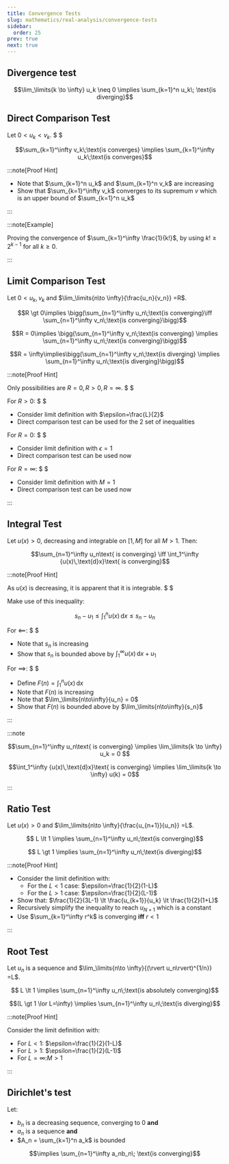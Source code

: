 ```yaml
---
title: Convergence Tests
slug: mathematics/real-analysis/convergence-tests
sidebar:
  order: 25
prev: true
next: true
---
```


## Divergence test

```math
\lim_\limits{k \to \infty} u_k \neq 0
\implies
\sum_{k=1}^n u_k\; \text{is diverging}
```

## Direct Comparison Test

Let $0<u_k<v_k$. $ $

```math
\sum_{k=1}^\infty v_k\;\text{is converges}
\implies
\sum_{k=1}^\infty u_k\;\text{is converges}
```

:::note[Proof Hint]

- Note that $\sum_{k=1}^n u_k$ and $\sum_{k=1}^n v_k$ are increasing
- Show that $\sum_{k=1}^\infty v_k$ converges to its supremum $v$ which is an
  upper bound of $\sum_{k=1}^n u_k$

:::

:::note[Example]

Proving the convergence of $\sum_{k=1}^\infty \frac{1}{k!}$, by using
$k! \ge 2^{k-1}$ for all $k\ge 0$.

:::

## Limit Comparison Test

Let $0<u_k,v_k$ and $\lim_\limits{n\to \infty}{\frac{u_n}{v_n}} =R$.

```math
R \gt 0\implies \bigg(\sum_{n=1}^\infty u_n\;\text{is converging}\iff  \sum_{n=1}^\infty v_n\;\text{is converging}\bigg)
```

```math
R = 0\implies \bigg(\sum_{n=1}^\infty v_n\;\text{is converging} \implies  \sum_{n=1}^\infty u_n\;\text{is converging}\bigg)
```

```math
R = \infty\implies\bigg(\sum_{n=1}^\infty v_n\;\text{is diverging} \implies  \sum_{n=1}^\infty u_n\;\text{is diverging}\bigg)
```

:::note[Proof Hint]

Only possibilities are $R=0,R\gt 0, R=\infty$. $ $

For $R \gt 0$: $ $

- Consider limit definition with $\epsilon=\frac{L}{2}$
- Direct comparison test can be used for the 2 set of inequalities

For $R=0$: $ $

- Consider limit definition with $\epsilon=1$
- Direct comparison test can be used now

For $R=\infty$: $ $

- Consider limit definition with $M=1$
- Direct comparison test can be used now

:::

## Integral Test

Let $u(x) \gt 0$, decreasing and integrable on $[1,M]$ for all $M \gt 1$. Then:

```math
\sum_{n=1}^\infty u_n\text{ is converging}
\iff
\int_1^\infty {u(x)\,\text{d}x}\text{ is converging}
```

:::note[Proof Hint]

As $u(x)$ is decreasing, it is apparent that it is integrable. $ $

Make use of this inequality:

```math
s_n - u_1
\le
\int_1^n {u(x)\,\text{d}x}
\le
s_n - u_n
```

For $\impliedby$: $ $

- Note that $s_n$ is increasing
- Show that $s_n$ is bounded above by $\int_1^\infty {u(x)\,\text{d}x} + u_1$

For $\implies$: $ $

- Define $F(n)=\int_1^n {u(x)\,\text{d}x}$
- Note that $F(n)$ is increasing
- Note that $\lim_\limits{n\to\infty}{u_n} = 0$
- Show that $F(n)$ is bounded above by $\lim_\limits{n\to\infty}{s_n}$

:::

:::note

```math
\sum_{n=1}^\infty u_n\text{ is converging}
\implies
\lim_\limits{k \to \infty} u_k = 0

```

```math
\int_1^\infty {u(x)\,\text{d}x}\text{ is converging}
\implies
\lim_\limits{k \to \infty} u(k) = 0
```

:::

## Ratio Test

Let $u(x) \gt 0$ and $\lim_\limits{n\to \infty}{\frac{u_{n+1}}{u_n}} =L$.

```math
 L \lt 1 \implies \sum_{n=1}^\infty u_n\;\text{is converging}
```

```math
 L \gt 1 \implies \sum_{n=1}^\infty u_n\;\text{is diverging}
```

:::note[Proof Hint]

- Consider the limit definition with:
  - For the $L \lt 1$ case: $\epsilon=\frac{1}{2}(1-L)$
  - For the $L \gt 1$ case: $\epsilon=\frac{1}{2}(L-1)$
- Show that: $\frac{1}{2}(3L-1) \lt \frac{u_{k+1}}{u_k} \lt \frac{1}{2}(1+L)$
- Recursively simplify the inequality to reach $u_{N+1}$ which is a constant
- Use $\sum_{k=1}^\infty r^k$ is converging **iff** $r < 1$

:::

## Root Test

Let $u_n$ is a sequence and
$\lim_\limits{n\to \infty}{(\rvert u_n\rvert)^{1/n}} =L$.

```math
 L \lt 1 \implies \sum_{n=1}^\infty u_n\;\text{is absolutely converging}
```

```math
(L \gt 1 \lor L=\infty) \implies \sum_{n=1}^\infty u_n\;\text{is diverging}
```

:::note[Proof Hint]

Consider the limit definition with:

- For $L<1$: $\epsilon=\frac{1}{2}(1-L)$
- For $L > 1$: $\epsilon=\frac{1}{2}(L-1)$
- For $L=\infty$:$M>1$

:::

## Dirichlet's test

Let:

- $b_n$ is a decreasing sequence, converging to $0$ **and**
- $a_n$ is a sequence **and**
- $A_n = \sum_{k=1}^n a_k$ is bounded

```math
\implies \sum_{n=1}^\infty a_nb_n\; \text{is converging}
```
